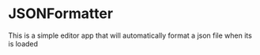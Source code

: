 # JSONFormatter
This is a simple editor app that will automatically format a json file when its is loaded
